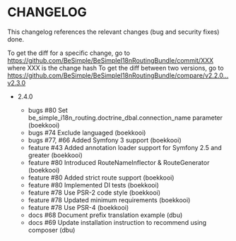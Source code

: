 # CHANGELOG

This changelog references the relevant changes (bug and security fixes) done.

To get the diff for a specific change, go to https://github.com/BeSimple/BeSimpleI18nRoutingBundle/commit/XXX where XXX is the change hash
To get the diff between two versions, go to https://github.com/BeSimple/BeSimpleI18nRoutingBundle/compare/v2.2.0...v2.3.0

* 2.4.0

  * bugs #80 Set be_simple_i18n_routing.doctrine_dbal.connection_name parameter (boekkooi)
  * bugs #74 Exclude languaged (boekkooi)
  * bugs #77, #66 Added Symfony 3 support (boekkooi)
  * feature #43 Added annotation loader support for Symfony 2.5 and greater (boekkooi)
  * feature #80 Introduced RouteNameInflector & RouteGenerator (boekkooi)
  * feature #80 Added strict route support (boekkooi)
  * feature #80 Implemented DI tests (boekkooi)
  * feature #78 Use PSR-2 code style (boekkooi)
  * feature #78 Updated minimum requirements (boekkooi)
  * feature #78 Use PSR-4 (boekkooi) 
  * docs #68 Document prefix translation example (dbu)
  * docs #69 Update installation instruction to recommend using composer (dbu)
